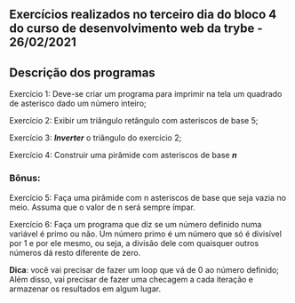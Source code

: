 ## Exercícios realizados no terceiro dia do bloco 4 do curso de desenvolvimento web da trybe - 26/02/2021

## Descrição dos programas

Exercício 1: Deve-se criar um programa para imprimir na tela um quadrado de asterisco dado um número inteiro;

Exercício 2: Exibir um triângulo retângulo com asteriscos de base 5;

Exercício 3: **_Inverter_** o triângulo do exercício 2;

Exercício 4: Construir uma pirâmide com asteriscos de base **_n_**

### Bônus:

Exercício 5: Faça uma pirâmide com n asteriscos de base que seja vazia no meio. Assuma que o valor de n será sempre ímpar.

Exercício 6: Faça um programa que diz se um número definido numa variável é primo ou não.
Um número primo é um número que só é divisível por 1 e por ele mesmo, ou seja, a divisão dele com quaisquer outros números dá resto diferente de zero.

**Dica**: você vai precisar de fazer um loop que vá de 0 ao número definido; Além disso, vai precisar de fazer uma checagem a cada iteração e armazenar os resultados em algum lugar.